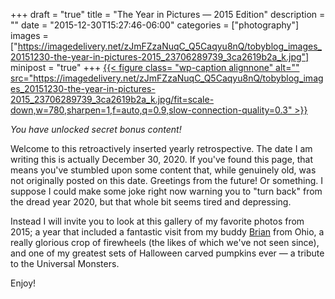 +++
draft = "true"
title = "The Year in Pictures — 2015 Edition"
description = ""
date = "2015-12-30T15:27:46-06:00"
categories = ["photography"]
images = ["https://imagedelivery.net/zJmFZzaNuqC_Q5Caqyu8nQ/tobyblog_images_20151230-the-year-in-pictures-2015_23706289739_3ca2619b2a_k.jpg"]
minipost = "true"
+++
[{{< figure class= "wp-caption alignnone" alt="" src="https://imagedelivery.net/zJmFZzaNuqC_Q5Caqyu8nQ/tobyblog_images_20151230-the-year-in-pictures-2015_23706289739_3ca2619b2a_k.jpg/fit=scale-down,w=780,sharpen=1,f=auto,q=0.9,slow-connection-quality=0.3" >}}](https://www.flickr.com/photos/tobyjmarks/sets/72157662813734772/)

*You have unlocked secret bonus content!*

Welcome to this retroactively inserted yearly retrospective. The date I am writing this is actually December 30, 2020. If you've found this page, that means you've stumbled upon some content that, while genuinely old, was not originally posted on this date. Greetings from the future! Or something. I suppose I could make some joke right now warning you to "turn back" from the dread year 2020, but that whole bit seems tired and depressing.

Instead I will invite you to look at this gallery of my favorite photos from 2015; a year that included a fantastic visit from my buddy [Brian](http://reviewtheworld.com/) from Ohio, a really glorious crop of firewheels (the likes of which we've not seen since), and one of my greatest sets of Halloween carved pumpkins ever — a tribute to the Universal Monsters. 

Enjoy!
